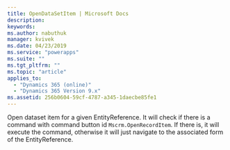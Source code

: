 ```yaml
---
title: OpenDataSetItem | Microsoft Docs
description: 
keywords:
ms.author: nabuthuk
manager: kvivek
ms.date: 04/23/2019
ms.service: "powerapps"
ms.suite: ""
ms.tgt_pltfrm: ""
ms.topic: "article"
applies_to: 
  - "Dynamics 365 (online)"
  - "Dynamics 365 Version 9.x"
ms.assetid: 256b0604-59cf-4787-a345-1daecbe85fe1
---
```


Open dataset item for a given EntityReference. It will check if there is a command with command button id `Mscrm.OpenRecordItem`. If there is, it will execute the command, otherwise it will just navigate to the associated form of the EntityReference.

